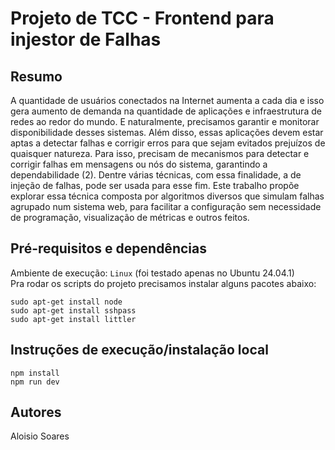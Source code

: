 # **Projeto de TCC - Frontend para injestor de Falhas**

## **Resumo**
<span style="font-size: 14px;"> 
A quantidade de usuários conectados na Internet aumenta a cada dia e isso gera aumento
de demanda na quantidade de aplicações e infraestrutura de redes ao redor do mundo. E
naturalmente, precisamos garantir e monitorar disponibilidade desses sistemas. Além
disso, essas aplicações devem estar aptas a detectar falhas e corrigir erros para que
sejam evitados prejuízos de quaisquer natureza. Para isso, precisam de mecanismos para
detectar e corrigir falhas em mensagens ou nós do sistema, garantindo a
dependabilidade (2). Dentre várias técnicas, com essa finalidade, a de injeção de falhas,
pode ser usada para esse fim. Este trabalho propõe explorar essa técnica composta por
algoritmos diversos que simulam falhas agrupado num sistema web, para facilitar a
configuração sem necessidade de programação, visualização de métricas e outros feitos.
</span>

## **Pré-requisitos e dependências**
Ambiente de execução: `Linux` (foi testado apenas no Ubuntu 24.04.1)<br>
Pra rodar os scripts do projeto precisamos instalar alguns pacotes abaixo:<br>

```
sudo apt-get install node
sudo apt-get install sshpass 
sudo apt-get install littler 
```

## **Instruções de execução/instalação local**
```
npm install
npm run dev 
```

## **Autores**
Aloisio Soares

<br><br>